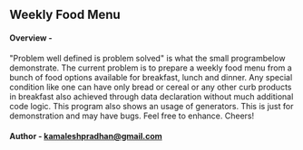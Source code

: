## Weekly Food Menu
#### Overview - 
 "Problem well defined is problem solved" is what the small programbelow demonstrate.
 The current problem is to prepare a weekly food menu from a bunch of food options 
 available for breakfast, lunch and dinner. Any special condition like one can have 
 only bread or cereal or any other curb products in breakfast also achieved through 
 data declaration without much additional code logic. This program also shows an usage 
 of generators. This is just for demonstration and may have bugs. Feel free to enhance. 
 Cheers!   
#### Author - kamaleshpradhan@gmail.com